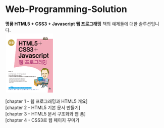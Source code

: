 # Web-Programming-Solution
<b>명품 HTML5 + CSS3 + Javascript 웹 프로그래밍</b> 책의 예제들에 대한 솔루션입니다.<br>
<img src="book.png" width="30%" height="30%">

[chapter 1 - 웹 프로그래밍과 HTML5 개요]<br>
[chapter 2 - HTML5 기본 문서 만들기]<br>
[chapter 3 - HTML5 문서 구조화와 웹 폼]<br>
[chapter 4 - CSS3로 웹 페이지 꾸미기<br>

